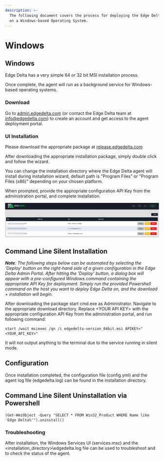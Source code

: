 ```yaml
---
description: >-
  The following document covers the process for deploying the Edge Delta service
  on a Windows-based Operating System.
---
```


# Windows

## Windows

Edge Delta has a very simple 64 or 32 bit MSI installation process. 

Once complete, the agent will run as a background service for Windows-based operating systems.

### Download

Go to [admin.edgedelta.com](https://admin.edgedelta.com) \(or contact the Edge Delta team at [info@edgedelta.com](mailto:info@edgedelta.com)\) to create an account and get access to the agent deployment portal. 



### UI Installation

Please download the appropriate package at [release.edgedelta.com](https://release.edgedelta.com/)

After downloading the appropriate installation package, simply double click and follow the wizard.

You can change the installation directory where the Edge Delta agent will install during installation wizard, default path is "Program Files" or "Program Files \(x86\)" depending on your chosen platform.

When prompted, provide the appropriate configuration API Key from the administration portal, and complete installation. 

![](../.gitbook/assets/image%20%282%29.png)



## Command Line Silent Installation

_**Note**: The following steps below can be automated by selecting the 'Deploy' button on the right-hand side of a given configuration in the Edge Delta Admin Portal. After hitting the 'Deploy' button, a dialog box will appear with a pre-configured Windows command containing the appropriate API Key for deployment. Simply run the provided Powershell command on the host you want to deploy Edge Delta on, and the download + installation will begin._  

After downloading the package start cmd.exe as Administrator. Navigate to the appropriate download directory. Replace &lt;YOUR API KEY&gt; with the appropriate configuration API Key from the administration portal,  and run following command:

```text
start /wait msiexec /qn /i edgedelta-version_64bit.msi APIKEY="<YOUR_API_KEY>"
```

It will not output anything to the terminal due to the service running in silent mode.

## Configuration

Once installation completed, the configuration file \(config.yml\) and the agent log file \(edgedelta.log\) can be found in the installation directory.

## Command Line Silent Uninstallation via Powershell
```text
(Get-WmiObject -Query "SELECT * FROM Win32_Product WHERE Name like 'Edge Delta%'").uninstall()
```

### Troubleshooting

After installation, the Windows Services UI \(services.msc\) and the &lt;installation\_directory&gt;\edgedelta.log file can be used to troubleshoot and to check the status of the agent.

